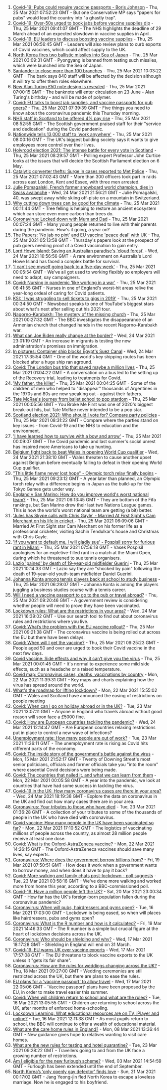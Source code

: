 1. [Covid-19: Pubs could require vaccine passports - Boris Johnson](https://www.bbc.co.uk/news/uk-politics-56517486) - Thu, 25 Mar 2021 07:52:23 GMT - But one Conservative MP says "papers for pubs" would lead the country into "a ghastly trap".
2. [Covid-19: Over-50s urged to book jabs before vaccine supplies dip](https://www.bbc.co.uk/news/uk-56521415) - Thu, 25 Mar 2021 09:41:07 GMT - The NHS highlights the deadline of 29 March ahead of an expected slowdown in vaccine supplies in April.
3. [Covid-19: EU leaders to discuss boosting vaccine supplies](https://www.bbc.co.uk/news/world-europe-56519331) - Thu, 25 Mar 2021 06:56:45 GMT - Leaders will also review plans to curb exports of Covid vaccines, which could affect supply to the UK.
4. [North Korea fires two ballistic missiles into Sea of Japan](https://www.bbc.co.uk/news/world-asia-56518998) - Thu, 25 Mar 2021 03:09:31 GMT - Pyongyang is banned from testing such missiles, which were launched into the Sea of Japan.
5. [Santander to close more than 100 branches](https://www.bbc.co.uk/news/business-56522428) - Thu, 25 Mar 2021 10:03:22 GMT - The bank says 840 staff will be affected by the decision although it will try to offer them roles elsewhere.
6. [New Alan Turing £50 note design is revealed](https://www.bbc.co.uk/news/business-56503741) - Thu, 25 Mar 2021 07:00:15 GMT - The banknote will enter circulation on 23 June - Alan Turing's birthday - and will be made of polymer.
7. [Covid: EU talks to boost jab supplies, and vaccine passports for pub goers?](https://www.bbc.co.uk/news/uk-56518447) - Thu, 25 Mar 2021 07:39:39 GMT - Five things you need to know about the coronavirus pandemic this Thursday morning.
8. [NHS staff in Scotland to be offered 4% pay rise](https://www.bbc.co.uk/news/uk-scotland-56518221) - Thu, 25 Mar 2021 08:52:55 GMT - The Scottish government praised staff for their "service and dedication" during the Covid pandemic.
9. [Nationwide tells 13,000 staff to 'work anywhere'](https://www.bbc.co.uk/news/business-56510574) - Thu, 25 Mar 2021 08:00:16 GMT - The UK's biggest building society says it wants to give employees more control over their lives.
10. [Holyrood election 2021: The intense battle for every vote in Scotland](https://www.bbc.co.uk/news/uk-scotland-56512440) - Thu, 25 Mar 2021 08:29:57 GMT - Polling expert Professor John Curtice looks at the issues that will decide the Scottish Parliament election on 6 May.
11. [Catalytic converter thefts: Surge in cases reported to Met Police](https://www.bbc.co.uk/news/uk-england-london-56502390) - Thu, 25 Mar 2021 07:02:43 GMT - More than 300 officers took part in raids across east London, Kent and Essex, with three men arrested.
12. [Julie Pomagalski, French former snowboard world champion, dies in Swiss avalanche](https://www.bbc.co.uk/news/world-europe-56518597) - Wed, 24 Mar 2021 21:56:21 GMT - Julie Pomagalski, 40, was swept away while skiing off-piste on a mountain in Switzerland.
13. [Why cutting down trees can be good for the climate](https://www.bbc.co.uk/news/science-environment-56450965) - Thu, 25 Mar 2021 00:11:44 GMT - Tree felling is helping to restore an ancient ecosystem which can store even more carbon than trees do.
14. [Coronavirus: Locked down with Mum and Dad](https://www.bbc.co.uk/news/uk-56450963) - Thu, 25 Mar 2021 00:07:24 GMT - Many young people returned to live with their parents during the pandenic. How's it going, a year on?
15. [The Papers: 'No jab no pint' and EU vaccine 'peace deal' with UK](https://www.bbc.co.uk/news/blogs-the-papers-56518557) - Thu, 25 Mar 2021 05:13:58 GMT - Thursday's papers look at the prospect of pub goers needing proof of a Covid vaccination to gain entry.
16. [Lord Howe Island: Saving an Australian paradise's 'cloud forest'](https://www.bbc.co.uk/news/world-australia-56452910) - Wed, 24 Mar 2021 16:56:56 GMT - A rare environment on Australia's Lord Howe Island has faced a complex battle for survival.
17. ['I can't see myself going back to a five-day week'](https://www.bbc.co.uk/news/business-56512169) - Thu, 25 Mar 2021 00:05:54 GMT - We've all got used to working flexibly so employers will need to adapt, say campaigners.
18. [Covid: Nursing in pandemic 'like working in a war'](https://www.bbc.co.uk/news/uk-england-lancashire-56518649) - Thu, 25 Mar 2021 06:41:55 GMT - Nurses in one of England's worst-hit areas relive the year-long ordeal of caring for Covid patients.
19. [KSI: 'I was struggling to sell tickets to gigs in 2019'](https://www.bbc.co.uk/news/newsbeat-56488344) - Thu, 25 Mar 2021 00:34:50 GMT - Newsbeat speaks to one of YouTube's biggest stars about what's next after selling out his 2021 tour.
20. [Nagorno-Karabakh: The mystery of the missing church](https://www.bbc.co.uk/news/world-europe-56517835) - Thu, 25 Mar 2021 00:27:32 GMT - The BBC investigates the disappearance of an Armenian church that changed hands in the recent Nagorno-Karabakh war.
21. [What can Joe Biden really change at the border?](https://www.bbc.co.uk/news/world-us-canada-56514320) - Wed, 24 Mar 2021 23:01:19 GMT - An increase in migrants is testing the new administration's promises on immigration.
22. [In pictures: Container ship blocks Egypt's Suez Canal](https://www.bbc.co.uk/news/world-middle-east-56516151) - Wed, 24 Mar 2021 17:35:54 GMT - One of the world's key shipping routes has been blocked after a huge ship ran aground.
23. [Covid: The London bus trip that saved maybe a million lives](https://www.bbc.co.uk/news/health-56508369) - Thu, 25 Mar 2021 01:04:22 GMT - A conversation on a bus led to the setting up of the Recovery trial, leading to treatments for Covid.
24. ['My father, the killer'](https://www.bbc.co.uk/news/stories-51379981) - Thu, 25 Mar 2021 00:04:25 GMT - Some of the children of men who helped to "disappear" thousands of Argentines in the 1970s and 80s are now speaking out - against their fathers.
25. [Tate McRae's journey from ballet school to pop stardom](https://www.bbc.co.uk/news/entertainment-arts-56508538) - Thu, 25 Mar 2021 00:05:56 GMT - You Broke Me First was one of 2020's biggest break-out hits, but Tate McRae never intended to be a pop star.
26. [Scotland election 2021: Who should I vote for? Compare party policies](https://www.bbc.co.uk/news/uk-scotland-scotland-politics-56510773) - Thu, 25 Mar 2021 08:31:22 GMT - Compare where the parties stand on key issues - from Covid-19 and the NHS to education and the environment.
27. ['I have learned how to survive with a bow and arrow'](https://www.bbc.co.uk/news/business-56495443) - Thu, 25 Mar 2021 00:09:07 GMT - The Covid pandemic and last summer's social unrest has inspired more Americans to take up hunting.
28. [Belgium fight back to beat Wales in opening World Cup qualifier](https://www.bbc.co.uk/sport/football/56424467) - Wed, 24 Mar 2021 21:38:10 GMT - Wales threaten to cause another upset against Belgium before eventually falling to defeat in their opening World Cup qualifier.
29. ["This little flame never lost hope" - Olympic torch relay finally begins](https://www.bbc.co.uk/sport/olympics/56521548) - Thu, 25 Mar 2021 09:23:12 GMT - A year later than planned, an Olympic torch relay with a difference begins in Japan as the build-up for the Tokyo Games gets under way.
30. [England v San Marino: How do you improve world's worst national team?](https://www.bbc.co.uk/sport/football/56514260) - Thu, 25 Mar 2021 06:13:45 GMT - They are bottom of the Fifa rankings, but San Marino drew their last two Nations League games. This is how the world's worst national team are getting (a bit) better.
31. ['Jules has Skype calls with Chris Gayle' - Married At First Sight's Cam Merchant on his life in cricket ](https://www.bbc.co.uk/sport/cricket/56470360) - Thu, 25 Mar 2021 06:09:06 GMT - Married At First Sight star Cam Merchant on his former life as a professional cricketer, visiting Sachin Tendulkar's house and Christmas with Chris Gayle.
32. ['If you want to default me, I will gladly sue' - Pospisil sorry for furious rant in Miami](https://www.bbc.co.uk/sport/tennis/56520413) - Thu, 25 Mar 2021 07:56:18 GMT - Vasek Pospisil apologises for an expletive-filled rant in a match at the Miami Open, during which he threatened to sue tennis organisers.
33. [Lazio 'pained' by death of 19-year-old midfielder Guerini](https://www.bbc.co.uk/sport/football/56521025) - Thu, 25 Mar 2021 10:14:33 GMT - Lazio say they are "shocked by pain" following the death of 19-year-old youth-team midfielder Daniel Guerini.
34. [Johanna Konta among tennis players back at school to study business](https://www.bbc.co.uk/sport/tennis/56509008) - Thu, 25 Mar 2021 06:29:07 GMT - Johanna Konta is among the players juggling a business studies course with a tennis career.
35. [Will I need a vaccine passport to go to the pub or travel abroad?](https://www.bbc.co.uk/news/explainers-55718553) - Thu, 25 Mar 2021 09:20:46 GMT - A government review is considering whether people will need to prove they have been vaccinated.
36. [Lockdown rules: What are the restrictions in your area?](https://www.bbc.co.uk/news/uk-54373904) - Wed, 24 Mar 2021 16:39:02 GMT - Use our search tool to find out about coronavirus rules and restrictions where you live.
37. [Covid: What’s the problem with the EU vaccine rollout?](https://www.bbc.co.uk/news/explainers-52380823) - Thu, 25 Mar 2021 09:21:38 GMT - The coronavirus vaccine is being rolled out across the EU but there have been delays.
38. [Covid: When will I get the vaccine?](https://www.bbc.co.uk/news/health-55045639) - Thu, 25 Mar 2021 09:25:23 GMT - People aged 50 and over are urged to book their Covid vaccine in the next few days.
39. [Covid vaccine: Side effects and why it can’t give you the virus](https://www.bbc.co.uk/news/health-56437270) - Thu, 25 Mar 2021 00:01:45 GMT - It's normal to experience some mild side effects, such as a headache or a raised temperature.
40. [Covid map: Coronavirus cases, deaths, vaccinations by country](https://www.bbc.co.uk/news/world-51235105) - Mon, 22 Mar 2021 11:39:31 GMT - Key maps and charts explaining how the virus has spread around the world.
41. [What's the roadmap for lifting lockdown?](https://www.bbc.co.uk/news/explainers-52530518) - Mon, 22 Mar 2021 15:55:02 GMT - Wales and Scotland have announced the easing of restrictions on people meeting
42. [Covid: When can I go on holiday abroad or in the UK?](https://www.bbc.co.uk/news/explainers-52646738) - Tue, 23 Mar 2021 13:07:11 GMT - Anyone in England who travels abroad without good reason will soon face a £5000 fine.
43. [Covid: How are European countries tackling the pandemic?](https://www.bbc.co.uk/news/explainers-53640249) - Wed, 24 Mar 2021 12:14:47 GMT - Are European countries relaxing restrictions put in place to control a new wave of infections?
44. [Unemployment rate: How many people are out of work?](https://www.bbc.co.uk/news/business-52660591) - Tue, 23 Mar 2021 11:36:11 GMT - The unemployment rate is rising as Covid hits different parts of the economy.
45. [Covid: The inside story of the government's battle against the virus](https://www.bbc.co.uk/news/uk-politics-56361599) - Mon, 15 Mar 2021 21:52:17 GMT - Twenty of Downing Street's most senior politicians, officials and former officials take you "into the room" where essential Covid decisions were being made.
46. [Covid: The countries that nailed it, and what we can learn from them](https://www.bbc.co.uk/news/uk-56455030) - Mon, 22 Mar 2021 00:05:58 GMT - A year into the pandemic, we look at countries that have had some success in tackling the virus.
47. [Covid-19 in the UK: How many coronavirus cases are there in your area?](https://www.bbc.co.uk/news/uk-51768274) - Wed, 24 Mar 2021 18:19:38 GMT - Explore the data on coronavirus in the UK and find out how many cases there are in your area.
48. [Coronavirus: Your tributes to those who have died](https://www.bbc.co.uk/news/uk-52676411) - Tue, 23 Mar 2021 01:36:28 GMT - A collection of your tributes to some of the thousands of people in the UK who have died with coronavirus.
49. [Covid vaccine: How many people in the UK have been vaccinated so far?](https://www.bbc.co.uk/news/health-55274833) - Mon, 22 Mar 2021 17:10:52 GMT - The logistics of vaccinating millions of people across the country, as almost 28 million people receive at least one dose.
50. [Covid: What is the Oxford-AstraZeneca vaccine?](https://www.bbc.co.uk/news/health-55302595) - Mon, 22 Mar 2021 14:26:15 GMT - The Oxford-AstraZeneca vaccines should save many lives, say experts.
51. [Coronavirus: Where does the government borrow billions from?](https://www.bbc.co.uk/news/business-50504151) - Fri, 19 Mar 2021 07:50:51 GMT - How does it work when a government wants to borrow money, and when does it have to pay it back?
52. [Covid: More walking and family chats post-lockdown - poll suggests](https://www.bbc.co.uk/news/uk-56490823) - Tue, 23 Mar 2021 03:58:16 GMT - We've done more walking and worked more from home this year, according to a BBC-commissioned poll.
53. [Covid-19: Have a million people left the UK?](https://www.bbc.co.uk/news/uk-56435100) - Sat, 20 Mar 2021 23:00:34 GMT - How far has the UK's foreign-born population fallen during the coronavirus pandemic?
54. [Coronavirus: When will pubs, hairdressers and gyms open?](https://www.bbc.co.uk/news/explainers-53349989) - Tue, 16 Mar 2021 17:03:00 GMT - Lockdown is being eased, so when will places like hairdressers, pubs and gyms open?
55. [Coronavirus: What is the R number and how is it calculated?](https://www.bbc.co.uk/news/health-52473523) - Fri, 19 Mar 2021 14:46:33 GMT - The R number is a simple but crucial figure at the heart of lockdown decisions across the UK.
56. [Coronavirus: Who should be shielding and why?](https://www.bbc.co.uk/news/health-51997151) - Wed, 17 Mar 2021 18:17:28 GMT - Shielding in England will end on 31 March.
57. [Covid-19: EU warns UK over vaccine exports](https://www.bbc.co.uk/news/45877605) - Wed, 17 Mar 2021 17:57:08 GMT - The EU threatens to block vaccine exports to the UK unless it "gets its fair share".
58. [Coronavirus: How are the rules for weddings changing across the UK?](https://www.bbc.co.uk/news/explainers-52811509) - Thu, 18 Mar 2021 09:27:00 GMT - Wedding ceremonies are still restricted across the UK, but there are plans to ease the rules.
59. [EU plans for a 'vaccine passport' to allow travel](https://www.bbc.co.uk/news/world-europe-56436910) - Wed, 17 Mar 2021 22:05:06 GMT - 'Vaccine passport' plans have been proposed by the EU, in order to make travel easier this summer.
60. [Covid: When will children return to school and what are the rules?](https://www.bbc.co.uk/news/education-51643556) - Tue, 16 Mar 2021 13:05:55 GMT - Children are returning to school across the UK, after months of enforced home-schooling.
61. [Lockdown Learning: What educational resources are on TV, iPlayer and online?](https://www.bbc.co.uk/news/education-55591821) - Tue, 16 Mar 2021 12:11:38 GMT - As most pupils return to school, the BBC will continue to offer a wealth of educational material.
62. [What are the care home rules in England?](https://www.bbc.co.uk/news/explainers-53503712) - Mon, 08 Mar 2021 13:36:44 GMT - New guidance gives hope to relatives wanting to visit care homes.
63. [What are the new rules for testing and hotel quarantine?](https://www.bbc.co.uk/news/explainers-52544307) - Tue, 23 Mar 2021 09:28:22 GMT - Travellers going to and from the UK face a growing number of restrictions.
64. [Am I eligible for the new furlough scheme?](https://www.bbc.co.uk/news/explainers-52135342) - Wed, 03 Mar 2021 14:54:59 GMT - Furlough has been extended until the end of September.
65. [North Korea’s ‘only openly gay defector’ finds love](https://www.bbc.co.uk/news/world-asia-56323825) - Sun, 21 Mar 2021 00:17:02 GMT - Jang Yeong-jin fled North Korea to escape a loveless marriage. Now he is engaged to his boyfriend.

